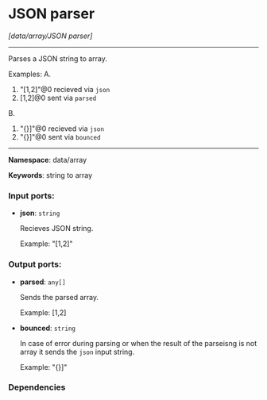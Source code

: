 # JSON parser

_[data/array/JSON parser]_

---

Parses a JSON string to  array.

Examples:
A.
1. "[1,2]"@0 recieved via `json`
2. [1,2]@0 sent via `parsed`

B.
1. "{}]"@0 recieved via `json`
2. "{}]"@0 sent via `bounced`

---

__Namespace__: data/array

__Keywords__: string to array

### Input ports:

* __json__: ` string `

    Recieves JSON string.
    
    Example:
    "[1,2]"

### Output ports:

* __parsed__: ` any[] `

    Sends the parsed array.
    
    Example:
    [1,2]


* __bounced__: ` string `

    In case of error during parsing or when the result of the parseisng is not array it sends the `json` input string.
    
    Example:
    "{}]"

### Dependencies




